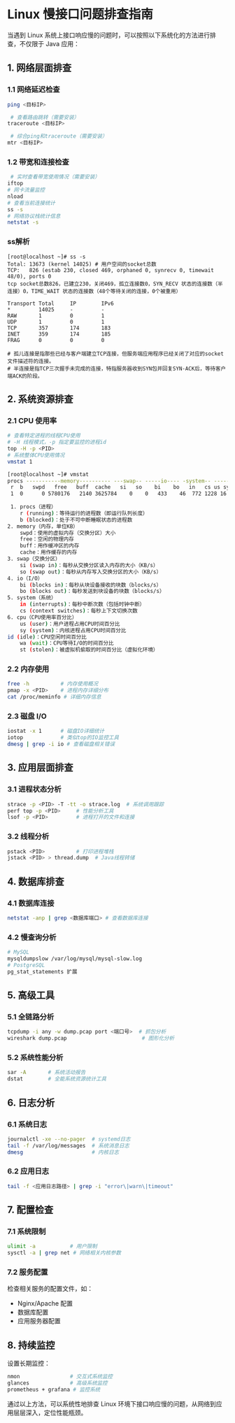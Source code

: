 # Linux 慢接口问题排查指南

当遇到 Linux 系统上接口响应慢的问题时，可以按照以下系统化的方法进行排查，不仅限于 Java 应用：

## 1. 网络层面排查

### 1.1 网络延迟检查
```bash
ping <目标IP>

 # 查看路由跳转（需要安装）
traceroute <目标IP> 

 # 综合ping和traceroute（需要安装）
mtr <目标IP>       
```

### 1.2 带宽和连接检查
```bash
 # 实时查看带宽使用情况（需要安装）
iftop
# 网卡流量监控
nload
# 查看当前连接统计
ss -s
# 网络协议栈统计信息
netstat -s
```

### ss解析

```
[root@localhost ~]# ss -s
Total: 13673 (kernel 14025) # 用户空间的socket总数
TCP:   826 (estab 230, closed 469, orphaned 0, synrecv 0, timewait 48/0), ports 0
tcp socket总数826，已建立230，关闭469，孤立连接数0，SYN_RECV 状态的连接数（半连接）0，TIME_WAIT 状态的连接数（48个等待关闭的连接，0个被重用）

Transport Total     IP        IPv6
*         14025     -         -        
RAW       1         0         1        
UDP       1         0         1        
TCP       357       174       183      
INET      359       174       185      
FRAG      0         0         0        

# 孤儿连接是指那些已经与客户端建立TCP连接，但服务端应用程序已经关闭了对应的socket文件描述符的连接。
# 半连接是指TCP三次握手未完成的连接，特指服务器收到SYN包并回复SYN-ACK后，等待客户端ACK的阶段。
```







## 2. 系统资源排查

### 2.1 CPU 使用率
```bash
# 查看特定进程的线程CPU使用
# -H 线程模式，-p 指定要监控的进程id
top -H -p <PID>     
# 系统整体CPU使用情况
vmstat 1        

[root@localhost ~]# vmstat
procs -----------memory---------- ---swap-- -----io---- -system-- ------cpu-----
 r  b   swpd   free   buff  cache   si   so    bi    bo   in   cs us sy id wa st
 1  0      0 5780176   2140 3625784    0    0   433    46  772 1228 16  7 77  0  0
 
 1. procs（进程）
	r (running)：等待运行的进程数（即运行队列长度）
	b (blocked)：处于不可中断睡眠状态的进程数
2. memory（内存，单位KB）
	swpd：使用的虚拟内存（交换分区）大小
	free：空闲的物理内存
	buff：用作缓冲区的内存
	cache：用作缓存的内存
3. swap（交换分区）
	si (swap in)：每秒从交换分区读入内存的大小（KB/s）
	so (swap out)：每秒从内存写入交换分区的大小（KB/s）
4. io（I/O）
	bi (blocks in)：每秒从块设备接收的块数（blocks/s）
	bo (blocks out)：每秒发送到块设备的块数（blocks/s）
5. system（系统）
	in (interrupts)：每秒中断次数（包括时钟中断）
	cs (context switches)：每秒上下文切换次数
6. cpu（CPU使用率百分比）
	us (user)：用户进程占用CPU时间百分比
	sy (system)：内核进程占用CPU时间百分比
id (idle)：CPU空闲时间百分比
	wa (wait)：CPU等待I/O的时间百分比
	st (stolen)：被虚拟机偷取的时间百分比（虚拟化环境）
```

### 2.2 内存使用
```bash
free -h          # 内存使用概况
pmap -x <PID>    # 进程内存详细分布
cat /proc/meminfo # 详细内存信息
```

### 2.3 磁盘 I/O
```bash
iostat -x 1      # 磁盘IO详细统计
iotop            # 类似top的IO监控工具
dmesg | grep -i io # 查看磁盘相关错误
```

## 3. 应用层面排查

### 3.1 进程状态分析
```bash
strace -p <PID> -T -tt -o strace.log  # 系统调用跟踪
perf top -p <PID>     # 性能分析工具
lsof -p <PID>         # 进程打开的文件和连接
```

### 3.2 线程分析
```bash
pstack <PID>          # 打印进程堆栈
jstack <PID> > thread.dump  # Java线程转储
```

## 4. 数据库排查

### 4.1 数据库连接
```bash
netstat -anp | grep <数据库端口> # 查看数据库连接
```

### 4.2 慢查询分析
```bash
# MySQL
mysqldumpslow /var/log/mysql/mysql-slow.log
# PostgreSQL
pg_stat_statements 扩展
```

## 5. 高级工具

### 5.1 全链路分析
```bash
tcpdump -i any -w dump.pcap port <端口号>  # 抓包分析
wireshark dump.pcap                        # 图形化分析
```

### 5.2 系统性能分析
```bash
sar -A       # 系统活动报告
dstat        # 全能系统资源统计工具
```

## 6. 日志分析

### 6.1 系统日志
```bash
journalctl -xe --no-pager  # systemd日志
tail -f /var/log/messages  # 系统消息日志
dmesg                      # 内核日志
```

### 6.2 应用日志
```bash
tail -f <应用日志路径> | grep -i "error\|warn\|timeout"
```

## 7. 配置检查

### 7.1 系统限制
```bash
ulimit -a           # 用户限制
sysctl -a | grep net # 网络相关内核参数
```

### 7.2 服务配置
检查相关服务的配置文件，如：
- Nginx/Apache 配置
- 数据库配置
- 应用服务器配置

## 8. 持续监控

设置长期监控：
```bash
nmon                # 交互式系统监控
glances             # 高级系统监控
prometheus + grafana # 监控系统
```

通过以上方法，可以系统性地排查 Linux 环境下接口响应慢的问题，从网络到应用层层深入，定位性能瓶颈。